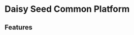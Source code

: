 # Daisy Seed Common Platform

<!-- This hardware project implements a eurorack compliant breakout board for the daisy seed -->

## Features
<!-- 8 potentiometer controls, momentary PB, 3 POS Switch x 2, multiplexed and configurable jacks -->
<!-- Configurable Jack IO: stereo audio IO, DAC outputs x 2, CV inputs x 8, gate output x 2 -->
